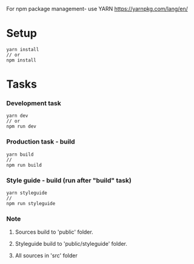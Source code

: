 For npm package management- use YARN  https://yarnpkg.com/lang/en/

# Setup

	yarn install
	// or
	npm install

# Tasks

### Development task

	yarn dev
	// or 
	npm run dev
	
### Production task - build

	yarn build
	//
	npm run build

### Style guide - build (run after "build" task)

	yarn styleguide
	//
	npm run styleguide

### Note

1. Sources build to 'public' folder.

2. Styleguide build to 'public/styleguide' folder.

3. All sources in 'src' folder
